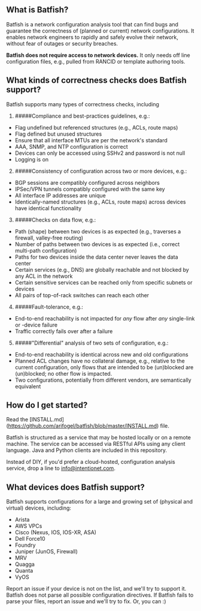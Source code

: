 
## What is Batfish?

Batfish is a network configuration analysis tool that can find bugs and guarantee the correctness of (planned or current) network configurations. It enables network engineers to rapidly and safely evolve their network, without fear of outages or security breaches.

**Batfish does not require access to network devices.** It only needs off line configuration files, e.g., pulled from RANCID or template authoring tools.

## What kinds of correctness checks does Batfish support?

Batfish supports many types of correctness checks, including

1. #####Compliance and best-practices guidelines, e.g.:
  - Flag undefined but referenced structures (e.g., ACLs, route maps)
  - Flag defined but unused structures
  - Ensure that all interface MTUs are per the network's standard
  - AAA, SNMP, and NTP configuration is correct
  - Devices can only be accessed using SSHv2 and password is not null
  - Logging is on

2. #####Consistency of configuration across two or more devices, e.g.: 
  - BGP sessions are compatibly configured across neighbors
  - IPSec/VPN tunnels compatibly configured with the same key
  - All interface IP addresses are unique
  - Identically-named structures (e.g., ACLs, route maps) across devices have identical functionality

3. #####Checks on data flow, e.g.:
  - Path (shape) between two devices is as expected (e.g., traverses a firewall, valley-free routing)
  - Number of paths between two devices is as expected (i.e., correct multi-path configuration)
  - Paths for two devices inside the data center never leaves the data center
  - Certain services (e.g., DNS) are globally reachable and not blocked by any ACL in the network
  - Certain sensitive services can be reached only from specific subnets or devices
  - All pairs of top-of-rack switches can reach each other

4. #####Fault-tolerance, e.g.: 
  - End-to-end reachability is not impacted for *any* flow after *any* single-link or -device failure
  - Traffic correctly fails over after a failure

5. #####"Differential" analysis of two sets of configuration, e.g.:
  - End-to-end reachability is identical across new and old configurations
  - Planned ACL changes have no collateral damage, e.g., relative to the current configuration, only flows that are intended to be (un)blocked are (un)blocked; no other flow is impacted.
  - Two configurations, potentially from different vendors, are semantically equivalent

## How do I get started?

Read the [INSTALL.md] (https://github.com/arifogel/batfish/blob/master/INSTALL.md) file.

Batfish is structured as a service that may be hosted locally or on a remote machine. The service can be accessed via RESTful APIs using any client language. Java and Python clients are included in this repository.

Instead of DIY, if you'd prefer a cloud-hosted, configuration analysis service, drop a line to info@intentionet.com.

## What devices does Batfish support? 

Batfish supports configurations for a large and growing set of (physical and virtual) devices, including:
  - Arista
  - AWS VPCs
  - Cisco (Nexus, IOS, IOS-XR, ASA)
  - Dell Force10
  - Foundry
  - Juniper (JunOS, Firewall)
  - MRV
  - Quagga
  - Quanta
  - VyOS

Report an issue if your device is not on the list, and we'll try to support it. Batfish does not parse all possible configuration directives. If Batfish fails to parse your files, report an issue and we'll try to fix. Or, you can :)
